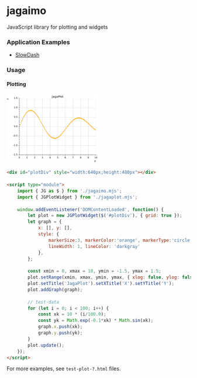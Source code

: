 # jagaimo
JavaScript library for plotting and widgets

### Application Examples
- [SlowDash](https://slowprojects.github.io/slowdash/)


### Usage

#### Plotting
<img src="test-plot-1.png" width="50%">

```html
<div id="plotDiv" style="width:640px;height:480px"></div>

<script type="module">
    import { JG as $ } from './jagaimo.mjs';
    import { JGPlotWidget } from './jagaplot.mjs';

    window.addEventListener('DOMContentLoaded', function() {
        let plot = new JGPlotWidget($('#plotDiv'), { grid: true });
        let graph = {
            x: [], y: [],
            style: { 
                markerSize:3, markerColor:'orange', markerType:'circle',
                lineWidth: 1, lineColor: 'darkgray'
            },
        };
        
        const xmin = 0, xmax = 10, ymin = -1.5, ymax = 1.5;
        plot.setRange(xmin, xmax, ymin, ymax, { xlog: false, ylog: false });
        plot.setTitle('JagaPlot').setXTitle('X').setYTitle('Y');
        plot.addGraph(graph);

        // test-data
        for (let i = 0; i < 100; i++) {
            const xk = 10 * (i/100.0);
            const yk = Math.exp(-0.1*xk) * Math.sin(xk);
            graph.x.push(xk);
            graph.y.push(yk);
        }
        plot.update();
    });
</script>
```

For more examples, see `test-plot-?.html` files.
